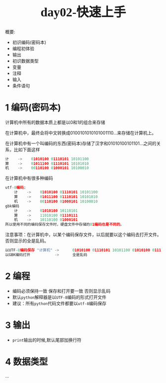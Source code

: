 <h1 style="text-align: center;font-size: 40px; font-family: '楷体';">day02-快速上手</h1>

概要:

- 初识编码(密码本)
- 编程初体验
- 输出
- 初识数据类型
- 变量
- 注释
- 输入
- 条件语句

# 1 编码(密码本)

计算机中所有的数据本质上都是以0和1的组合来存储

在计算机中，最终会将中文转换成0100101010101001110...来存储在计算机上。

在计算机中有一个叫编码的东西(密码本)存储了汉字和01010100101101...之间的关系，比如下面这样

```python
计    ->    01010100 01110101 10101100
算    ->    01011100 01110101 10101010
机    ->    00110100 01000101 10100010
```

在计算机中有很多种编码

```python
utf-8编码:
    计    ->    01010100 01110101 10101100
    算    ->    01011100 01110101 10101010
    机    ->    00110100 01000101 10100010
gbk编码
    计    ->    01010100 10110101
    算    ->    11010100 01110111
    机    ->    10110100 01000101
所以使用不同的编码保存文件时，硬盘文件中存储的01编码也是不同的。
```

注意事项：在计算机中，以某个编码保存文件，以后就要以这个编码去打开文件。否则显示的全是乱码。

```python
以UTF-8编码保存 "计算机" ->      01010100 01110101 10101100 01010100 01110101 10101100 01010100 01110101 10101100
以GBK编码打开           ->      全是乱码
```

# 2 编程

- 编码必须保持一致 保存和打开要一致 否则显示乱码
- 默认`python`解释器是以`UTF-8`编码的形式打开文件
- 建议：所有`python`代码文件都要以`utf-8`编码保存

# 3 输出

- `print`输出的时候,默认尾部加换行符

# 4 数据类型

...







































